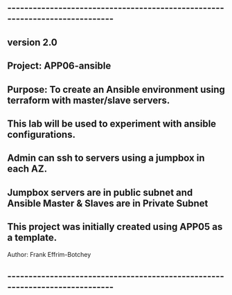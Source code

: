 ## ----------------------------------------------------------------------------
## version  2.0
## Project: APP06-ansible
## Purpose: To create an Ansible environment using terraform with master/slave servers.  
## This lab will be used to experiment with ansible configurations.

## Admin can ssh to servers using a jumpbox in each AZ.
## Jumpbox servers are in public subnet and Ansible Master & Slaves are in Private Subnet
## This project was initially created using APP05 as a template.

   Author:  Frank Effrim-Botchey
## ----------------------------------------------------------------------------


